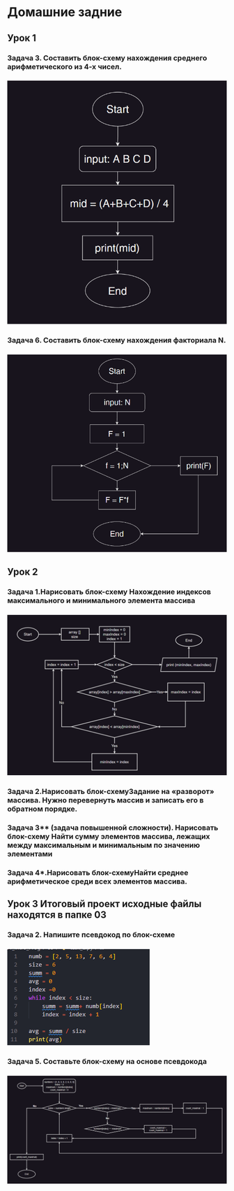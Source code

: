 # Домашние задние 
## Урок 1
### Задача 3. Составить блок-схему нахождения среднего арифметического из 4-х чисел.
### ![Задание 3](01/task_3.png)
### Задача 6. Составить блок-схему нахождения факториала N.
### ![Задание 6](01/task_6.png)

## Урок 2
### Задача 1.Нарисовать блок-схему Нахождение индексов максимального и минимального элемента массива
### ![Задача 1](02/task_1.png)
### Задача 2.Нарисовать блок-схемуЗадание на «разворот» массива. Нужно перевернуть массив и записать его в обратном порядке.

### Задача 3** (задача повышенной сложности). Нарисовать блок-схему Найти сумму элементов массива, лежащих между максимальным и минимальным по значению элементами

### Задача 4*.Нарисовать блок-схемуНайти среднее арифметическое среди всех элементов массива. 

## Урок 3 Итоговый проект исходные файлы находятся в папке 03  
### Задача 2. Напишите псевдокод по блок-схеме
### ![Задание 2](03/task_2.png)
### Задача 5. Составьте блок-схему на основе псевдокода
### ![Задание 5](03/task_5.png)